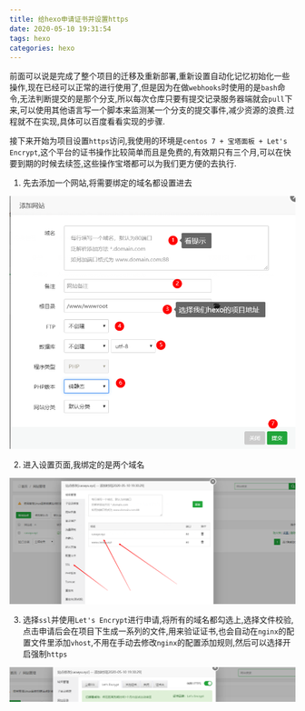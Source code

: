 ```yaml
---
title: 给hexo申请证书并设置https
date: 2020-05-10 19:31:54
tags: hexo
categories: hexo
---
```


​	前面可以说是完成了整个项目的迁移及重新部署,重新设置自动化记忆初始化一些操作,现在已经可以正常的进行使用了,但是因为在做`webhooks`时使用的是`bash`命令,无法判断提交的是那个分支,所以每次仓库只要有提交记录服务器端就会`pull`下来,可以使用其他语言写一个脚本来监测某一个分支的提交事件,减少资源的浪费.过程就不在实现,具体可以百度看看实现的步骤.

<!--more-->

接下来开始为项目设置`https`访问,我使用的环境是`centos 7 + 宝塔面板 + Let's Encrypt`,这个平台的证书操作比较简单而且是免费的,有效期只有三个月,可以在快要到期的时候去续签,这些操作宝塔都可以为我们更方便的去执行.

1. 先去添加一个网站,将需要绑定的域名都设置进去

![1589110823812](hexo-https/1589110823812.png)

2. 进入设置页面,我绑定的是两个域名

![1589110880204](hexo-https/1589110880204.png)

3. 选择`ssl`并使用` Let's Encrypt `进行申请,将所有的域名都勾选上,选择文件校验,点击申请后会在项目下生成一系列的文件,用来验证证书,也会自动在`nginx`的配置文件里添加`vhost`,不用在手动去修改`nginx`的配置添加规则,然后可以选择开启强制`https`

![1589111072228](hexo-https/1589111072228.png)



